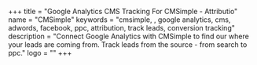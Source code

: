 +++
title = "Google Analytics CMS Tracking For CMSimple - Attributio"
name = "CMSimple"
keywords = "cmsimple, , google analytics, cms, adwords, facebook, ppc, attribution, track leads, conversion tracking"
description = "Connect Google Analytics with CMSimple to find our where your leads are coming from. Track leads from the source - from search to ppc."
logo = ""
+++
